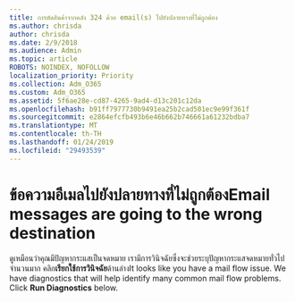 ```yaml
---
title: การตัดสินค้าจากคลัง 324 ด้วย email(s) ไปยังปลายทางที่ไม่ถูกต้อง
ms.author: chrisda
author: chrisda
ms.date: 2/9/2018
ms.audience: Admin
ms.topic: article
ROBOTS: NOINDEX, NOFOLLOW
localization_priority: Priority
ms.collection: Adm_O365
ms.custom: Adm_O365
ms.assetid: 5f6ae28e-cd87-4265-9ad4-d13c201c12da
ms.openlocfilehash: b91ff7977730b9491ea25b2cad501ec9e99f361f
ms.sourcegitcommit: e2864efcfb493b6e46b662b746661a61232bdba7
ms.translationtype: MT
ms.contentlocale: th-TH
ms.lasthandoff: 01/24/2019
ms.locfileid: "29493539"
---
```

# <a name="email-messages-are-going-to-the-wrong-destination"></a><span data-ttu-id="a1fb5-102">ข้อความอีเมลไปยังปลายทางที่ไม่ถูกต้อง</span><span class="sxs-lookup"><span data-stu-id="a1fb5-102">Email messages are going to the wrong destination</span></span>

<span data-ttu-id="a1fb5-p101">ดูเหมือนว่าคุณมีปัญหากระแสเป็นจดหมาย เรามีการวินิจฉัยซึ่งจะช่วยระบุปัญหากระแสจดหมายทั่วไปจำนวนมาก คลิก**เรียกใช้การวินิจฉัย**ด้านล่าง</span><span class="sxs-lookup"><span data-stu-id="a1fb5-p101">It looks like you have a mail flow issue. We have diagnostics that will help identify many common mail flow problems. Click **Run Diagnostics** below.</span></span> 
  


